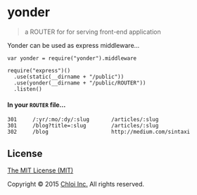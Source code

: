 
# yonder

> a ROUTER for for serving front-end application

Yonder can be used as express middleware…

    var yonder = require("yonder").middleware

    require("express")()
      .use(static(__dirname + "/public"))
      .use(yonder(__dirname + "/public/ROUTER"))
      .listen()


#### In your `ROUTER` file...

    301     /:yr/:mo/:dy/:slug       /articles/:slug
    301     /blog?title=:slug        /articles/:slug
    302     /blog                    http://medium.com/sintaxi

## License

[The MIT License (MIT)](LICENSE.md)

Copyright © 2015 [Chloi Inc.](http://chloi.io) All rights reserved.
